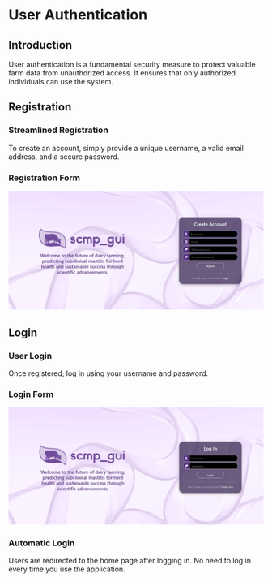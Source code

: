 # User Authentication

## Introduction
User authentication is a fundamental security measure to protect valuable farm data from unauthorized access. It ensures that only authorized individuals can use the system.

## Registration

### Streamlined Registration
To create an account, simply provide a unique username, a valid email address, and a secure password.

### Registration Form
![Image 1: Registration](assets/images/register.png)

## Login

### User Login
Once registered, log in using your username and password.

### Login Form
![Image 2: Login](assets/images/login.png)

### Automatic Login
Users are redirected to the home page after logging in. No need to log in every time you use the application.
